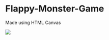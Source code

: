 # Flappy-Monster-Game
Made using HTML Canvas


<img src ="https://github.com/user-attachments/assets/11b55d2f-40d3-402a-851e-0c286ecf2756"/>
